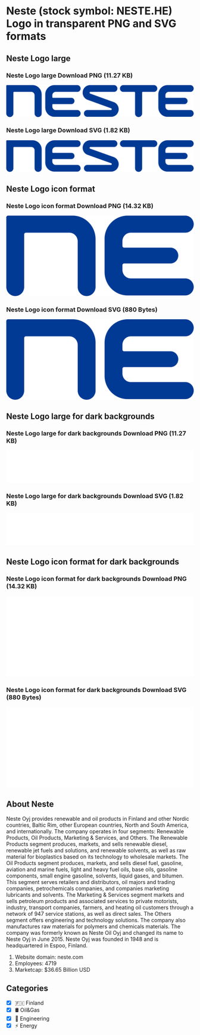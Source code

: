 # Neste (stock symbol: NESTE.HE) Logo in transparent PNG and SVG formats

## Neste Logo large

### Neste Logo large Download PNG (11.27 KB)

![Neste Logo large Download PNG (11.27 KB)](/img/orig/NESTE.HE_BIG-2ed5f09c.png)

### Neste Logo large Download SVG (1.82 KB)

![Neste Logo large Download SVG (1.82 KB)](/img/orig/NESTE.HE_BIG-11fe7c78.svg)

## Neste Logo icon format

### Neste Logo icon format Download PNG (14.32 KB)

![Neste Logo icon format Download PNG (14.32 KB)](/img/orig/NESTE.HE-120a634e.png)

### Neste Logo icon format Download SVG (880 Bytes)

![Neste Logo icon format Download SVG (880 Bytes)](/img/orig/NESTE.HE-ae670c68.svg)

## Neste Logo large for dark backgrounds

### Neste Logo large for dark backgrounds Download PNG (11.27 KB)

![Neste Logo large for dark backgrounds Download PNG (11.27 KB)](/img/orig/NESTE.HE_BIG.D-a464e569.png)

### Neste Logo large for dark backgrounds Download SVG (1.82 KB)

![Neste Logo large for dark backgrounds Download SVG (1.82 KB)](/img/orig/NESTE.HE_BIG.D-d69722ae.svg)

## Neste Logo icon format for dark backgrounds

### Neste Logo icon format for dark backgrounds Download PNG (14.32 KB)

![Neste Logo icon format for dark backgrounds Download PNG (14.32 KB)](/img/orig/NESTE.HE.D-05114302.png)

### Neste Logo icon format for dark backgrounds Download SVG (880 Bytes)

![Neste Logo icon format for dark backgrounds Download SVG (880 Bytes)](/img/orig/NESTE.HE.D-989594c5.svg)

## About Neste

Neste Oyj provides renewable and oil products in Finland and other Nordic countries, Baltic Rim, other European countries, North and South America, and internationally. The company operates in four segments: Renewable Products, Oil Products, Marketing & Services, and Others. The Renewable Products segment produces, markets, and sells renewable diesel, renewable jet fuels and solutions, and renewable solvents, as well as raw material for bioplastics based on its technology to wholesale markets. The Oil Products segment produces, markets, and sells diesel fuel, gasoline, aviation and marine fuels, light and heavy fuel oils, base oils, gasoline components, small engine gasoline, solvents, liquid gases, and bitumen. This segment serves retailers and distributors, oil majors and trading companies, petrochemicals companies, and companies marketing lubricants and solvents. The Marketing & Services segment markets and sells petroleum products and associated services to private motorists, industry, transport companies, farmers, and heating oil customers through a network of 947 service stations, as well as direct sales. The Others segment offers engineering and technology solutions. The company also manufactures raw materials for polymers and chemicals materials. The company was formerly known as Neste Oil Oyj and changed its name to Neste Oyj in June 2015. Neste Oyj was founded in 1948 and is headquartered in Espoo, Finland.

1. Website domain: neste.com
2. Employees: 4719
3. Marketcap: $36.65 Billion USD


## Categories
- [x] 🇫🇮 Finland
- [x] 🛢 Oil&Gas
- [x] 👷 Engineering
- [x] ⚡ Energy
